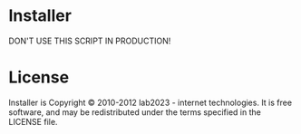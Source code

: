 # Installer

DON'T USE THIS SCRIPT IN PRODUCTION!

# License

Installer is Copyright © 2010-2012 lab2023 - internet technologies. It is free software, and may be redistributed under the terms specified in the LICENSE file.
